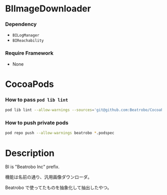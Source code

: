 BIImageDownloader
=================

### Dependency
* `BILogManager`
* `BIReachability`

### Require Framework
* None

# CocoaPods

### How to pass `pod lib lint`
```sh
pod lib lint --allow-warnings --sources='git@github.com:Beatrobo/CocoaPods-Specs.git,https://github.com/CocoaPods/Specs'
```

### How to push private pods
```sh
pod repo push --allow-warnings beatrobo *.podspec
```

# Description

BI is "Beatrobo Inc" prefix.

機能は名前の通り、汎用画像ダウンローダ。

Beatrobo で使ってたものを抽象化して抽出したやつ。
